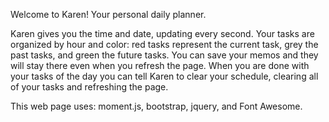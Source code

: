 Welcome to Karen!
Your personal daily planner.

Karen gives you the time and date, updating every second.
Your tasks are organized by hour and color: red tasks represent the current task, grey the past tasks, and green the future tasks.
You can save your memos and they will stay there even when you refresh the page.
When you are done with your tasks of the day you can tell Karen to clear your schedule, clearing all of your tasks and refreshing the page.

This web page uses: moment.js, bootstrap, jquery, and Font Awesome.
